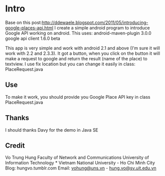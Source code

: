 Intro
=====

Base on this post:http://ddewaele.blogspot.com/2011/05/introducing-google-places-api.html
I create a simple android program to introduce Google API working on android.
This uses:
	android-maven-plugin 3.0.0
	google api client 1.6.0 beta
	
This app is very simple and work with android 2.1 and above (I'm sure it will work with 2.2 and 2.3.3).
It got a button, when you click on the button it will make a request to google and return the result (name of the place) to textview.
I use fix location but you can change it easily in class: PlaceRequest.java

Use
---
To make it work, you should provide you Google Place API key in class PlaceRequest.java

Thanks
------
I should thanks Davy for the demo in Java SE


Credit
------
Vo Trung Hung
Faculty of Network and Communications
University of Information Technology * Vietnam National University - Ho Chi Minh City
Blog: hungvo.tumblr.com
Email: vohung@uns.vn - hung.vo@sv.uit.edu.vn